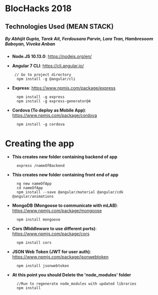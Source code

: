 # BlocHacks 2018
## Technologies Used (MEAN STACK)
##### By Abhijit Gupta, Tarek Ait, Ferdousara Parvin, Lara Tran, Hambresoom Baboyan, Viveka Anban
- **Node.JS 10.13.0**:  https://nodejs.org/en/
- **Angular 7 CLI**:  https://cli.angular.io/

       // Go to project directory
        npm install -g @angular/cli
- **Express**: https://www.npmjs.com/package/express

        npm install -g express
        npm install -g express-generator@4
        
- **Cordova (To deploy as Mobile App)**: https://www.npmjs.com/package/cordova

        npm install -g cordova

# Creating the app
- **This creates new folder containing backend of app**

        express /nameOfBackend
        
- **This creates new folder containing front end of app**

        ng new nameOfApp        
        cd nameOfApp            
        npm install --save @angular/material @angular/cdk @angular/animations

- **MongoDB (Mongoose to communicate with mLAB)**: https://www.npmjs.com/package/mongoose

        npm install mongoose

- **Cors (Middleware to use different ports)**: https://www.npmjs.com/package/cors

        npm install cors
- **JSON Web Token (JWT for user auth)**: https://www.npmjs.com/package/jsonwebtoken

        npm install jsonwebtoken
- **At this point you should Delete the 'node_modules' folder**

        //Run to regenerate node_modules with updated libraries
        npm install
